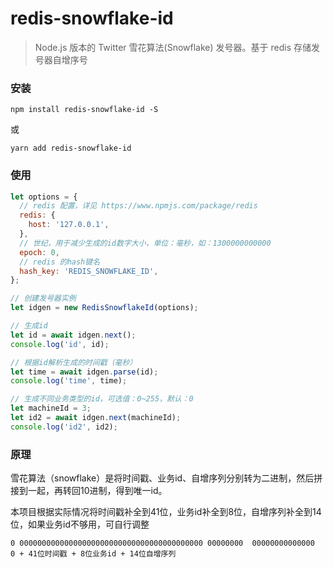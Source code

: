 # redis-snowflake-id

> Node.js 版本的 Twitter 雪花算法(Snowflake) 发号器。基于 redis 存储发号器自增序号

### 安装

```shell
npm install redis-snowflake-id -S
```

或

```shell
yarn add redis-snowflake-id
```

### 使用

```js
let options = {
  // redis 配置，详见 https://www.npmjs.com/package/redis
  redis: {
    host: '127.0.0.1',
  },
  // 世纪，用于减少生成的id数字大小，单位：毫秒，如：1300000000000
  epoch: 0,
  // redis 的hash键名
  hash_key: 'REDIS_SNOWFLAKE_ID',
};

// 创建发号器实例
let idgen = new RedisSnowflakeId(options);

// 生成id
let id = await idgen.next();
console.log('id', id);

// 根据id解析生成的时间戳（毫秒）
let time = await idgen.parse(id);
console.log('time', time);

// 生成不同业务类型的id，可选值：0~255，默认：0
let machineId = 3;
let id2 = await idgen.next(machineId);
console.log('id2', id2);

```

### 原理

雪花算法（snowflake）是将时间戳、业务id、自增序列分别转为二进制，然后拼接到一起，再转回10进制，得到唯一id。

本项目根据实际情况将时间戳补全到41位，业务id补全到8位，自增序列补全到14位，如果业务id不够用，可自行调整

```
0 00000000000000000000000000000000000000000 00000000  00000000000000
0 + 41位时间戳 + 8位业务id + 14位自增序列
```
